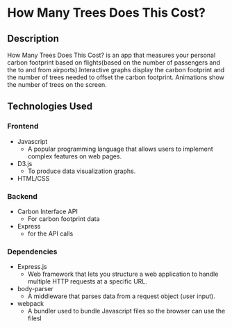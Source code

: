 # How Many Trees Does This Cost?
## Description
How Many Trees Does This Cost? is an app that measures your personal carbon footprint based on
flights(based on the number of passengers and the to and from airports).Interactive graphs display the carbon footprint and the number of trees needed to offset the carbon footprint. 
Animations show the number of trees on the screen.

## Technologies Used
### Frontend
* Javascript
  * A popular programming language that allows users to implement complex features on web pages.
* D3.js
  *  To produce data visualization graphs.
* HTML/CSS

### Backend
* Carbon Interface API 
  * For carbon footprint data
* Express
  * for the API calls

### Dependencies
* Express.js
  * Web framework that lets you structure a web application to handle multiple HTTP requests at a specific URL. 
* body-parser
  * A middleware that parses data from a request object (user input).
* webpack
  * A bundler used to bundle Javascript files so the browser can use the filesl

